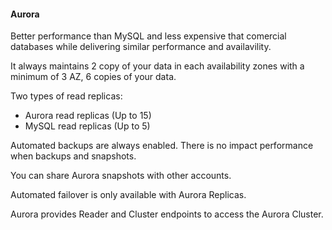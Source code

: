 #### Aurora

Better performance than MySQL and less expensive that comercial databases while delivering similar performance and availavility.

It always maintains 2 copy of your data in each availability zones with a minimum of 3 AZ, 6 copies of your data.

Two types of read replicas:
-   Aurora read replicas (Up to 15)
-   MySQL read replicas (Up to 5)

Automated backups are always enabled.
There is no impact performance when backups and snapshots.

You can share Aurora snapshots with other accounts.

Automated failover is only available with Aurora Replicas.

Aurora provides Reader and Cluster endpoints to access the Aurora Cluster.